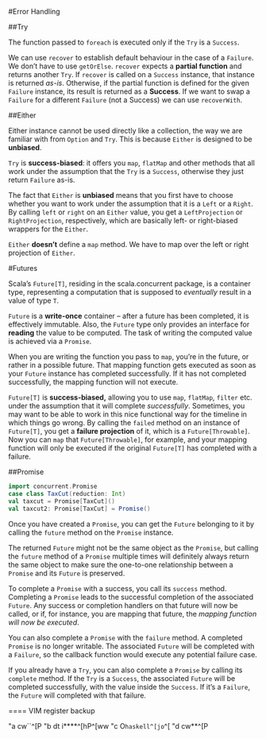 #Error Handling

##Try

The function passed to `foreach` is executed only if the `Try` is a `Success`.

We can use `recover` to establish default behaviour in the case of a `Failure`. We don’t have to use `getOrElse`. `recover` expects a **partial function** and returns another `Try`. If `recover` is called on a `Success` instance, that instance is returned *as-is*. Otherwise, if the partial function is defined for the given `Failure` instance, its result is returned as a **Success**. If we want to swap a `Failure` for a different `Failure` (not a Success) we can use `recoverWith`.

##Either

Either instance cannot be used directly like a collection, the way we are familiar with from `Option` and `Try`. This is because `Either` is designed to be **unbiased**.

`Try` is **success-biased**: it offers you `map`, `flatMap` and other methods that all work under the assumption that the `Try` is a `Success`, otherwise they just return `Failure` as-is.

The fact that `Either` is **unbiased** means that you first have to choose whether you want to work under the assumption that it is a `Left` or a `Right`. By calling `left` or `right` on an `Either` value, you get a `LeftProjection` or `RightProjection`, respectively, which are basically left- or right-biased wrappers for the `Either`.

`Either` **doesn’t** define a `map` method. We have to map over the left or right projection of `Either`.

#Futures

Scala’s `Future[T]`, residing in the scala.concurrent package, is a container type, representing a computation that is supposed to *eventually* result in a value of type `T`.

`Future` is a **write-once** container – after a future has been completed, it is effectively immutable. Also, the `Future` type only provides an interface for **reading** the value to be computed. The task of writing the computed value is achieved via a `Promise`. 

When you are writing the function you pass to `map`, you’re in the future, or rather in a possible future. That mapping function gets executed as soon as your `Future` instance has completed successfully. If it has not completed successfully, the mapping function will not execute.

`Future[T]` is **success-biased,** allowing you to use `map`, `flatMap`, `filter` etc. under the assumption that it will complete *successfully*. Sometimes, you may want to be able to work in this nice functional way for the timeline in which things go wrong. By calling the `failed` method on an instance of `Future[T]`, you get a **failure projection** of it, which is a `Future[Throwable]`. Now you can `map` that `Future[Throwable]`, for example, and your mapping function will only be executed if the original `Future[T]` has completed with a failure.

##Promise

```scala
import concurrent.Promise
case class TaxCut(reduction: Int)
val taxcut = Promise[TaxCut]()
val taxcut2: Promise[TaxCut] = Promise()
```

Once you have created a `Promise`, you can get the `Future` belonging to it by calling the `future` method on the `Promise` instance.

The returned `Future` might not be the same object as the `Promise`, but calling the `future` method of a `Promise` multiple times will definitely always return the same object to make sure the one-to-one relationship between a `Promise` and its `Future` is preserved.

To complete a `Promise` with a success, you call its `success` method. Completing a `Promise` leads to the successful completion of the associated `Future`. Any success or completion handlers on that future will now be called, or if, for instance, you are mapping that future, the *mapping function will now be executed*.

You can also complete a `Promise` with the `failure` method. A completed `Promise` is no longer writable. The associated `Future` will be completed with a `Failure`, so the callback function would execute any potential failure case.

If you already have a `Try`, you can also complete a `Promise` by calling its `complete` method. If the `Try` is a `Success`, the associated `Future` will be completed successfully, with the value inside the `Success`. If it’s a `Failure`, the `Future` will completed with that failure.

====
VIM register backup

"a   cw``^[P
"b   dt i****^[hP^[ww
"c   O```haskell^[jo```^[
"d   cw**^[P

